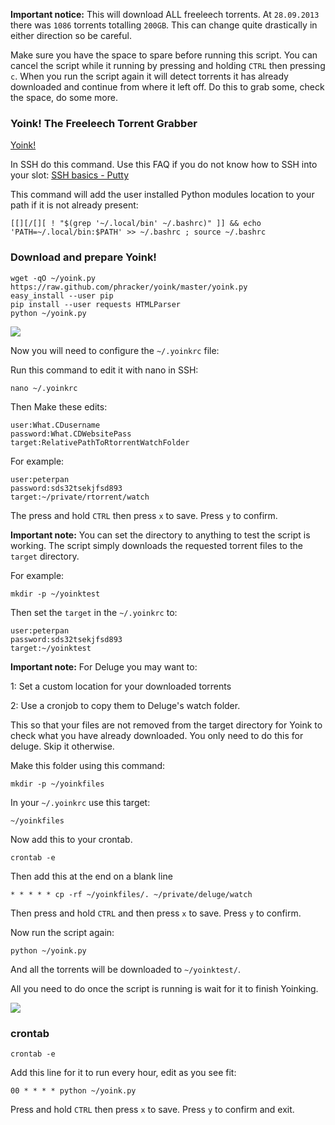 
**Important notice:** This will download ALL freeleech torrents. At `28.09.2013` there was `1086` torrents totalling `200GB`. This can change quite drastically in either direction so be careful.

Make sure you have the space to spare before running this script. You can cancel the script while it running by pressing and holding `CTRL` then pressing `c`. When you run the script again it will detect torrents it has already downloaded and continue from where it left off. Do this to grab some, check the space, do some more.

### Yoink! The Freeleech Torrent Grabber

[Yoink!](https://github.com/phracker/yoink)

In SSH do this command. Use this FAQ if you do not know how to SSH into your slot: [SSH basics - Putty](https://www.feralhosting.com/faq/view?question=12)

This command will add the user installed Python modules location to your path if it is not already present:

~~~
[[][/[][ ! "$(grep '~/.local/bin' ~/.bashrc)" ]] && echo 'PATH=~/.local/bin:$PATH' >> ~/.bashrc ; source ~/.bashrc
~~~

### Download and prepare Yoink!

~~~
wget -qO ~/yoink.py https://raw.github.com/phracker/yoink/master/yoink.py
easy_install --user pip
pip install --user requests HTMLParser
python ~/yoink.py
~~~

![](https://raw.github.com/feralhosting/feralfilehosting/master/Feral%20Wiki/Software/Yoink!%20-%20The%20What.CD%20Freeleech%20Torrent%20Grabber/1.png)

Now you will need to configure the `~/.yoinkrc` file:

Run this command to edit it with nano in SSH:

~~~
nano ~/.yoinkrc
~~~

Then Make these edits:

~~~
user:What.CDusername
password:What.CDWebsitePass
target:RelativePathToRtorrentWatchFolder
~~~

For example:

~~~
user:peterpan
password:sds32tsekjfsd893
target:~/private/rtorrent/watch
~~~

The press and hold `CTRL` then press `x` to save. Press `y` to confirm.

**Important note:** You can set the directory to anything to test the script is working. The script simply downloads the requested torrent files to the `target` directory.

For example:

~~~
mkdir -p ~/yoinktest
~~~

Then set the `target` in the `~/.yoinkrc` to:

~~~
user:peterpan
password:sds32tsekjfsd893
target:~/yoinktest
~~~

**Important note:** For Deluge you may want to: 

1: Set a custom location for your downloaded torrents

2: Use a cronjob to copy them to Deluge's watch folder. 

This so that your files are not removed from the target directory for Yoink to check what you have already downloaded. You only need to do this for deluge. Skip it otherwise.

Make this folder using this command:

~~~
mkdir -p ~/yoinkfiles
~~~

In your `~/.yoinkrc` use this target:

~~~
~/yoinkfiles
~~~

Now add this to your crontab.

~~~
crontab -e
~~~

Then add this at the end on a blank line

~~~
* * * * * cp -rf ~/yoinkfiles/. ~/private/deluge/watch
~~~

Then press and hold `CTRL` and then press `x` to save. Press `y` to confirm.

Now run the script again:

~~~
python ~/yoink.py
~~~

And all the torrents will be downloaded to `~/yoinktest/`. 

All you need to do once the script is running is wait for it to finish Yoinking.

![](https://raw.github.com/feralhosting/feralfilehosting/master/Feral%20Wiki/Software/Yoink!%20-%20The%20What.CD%20Freeleech%20Torrent%20Grabber/2.png)

### crontab

~~~
crontab -e
~~~

Add this line for it to run every hour, edit as you see fit:

~~~
00 * * * * python ~/yoink.py
~~~

Press and hold `CTRL` then press `x` to save. Press `y` to confirm and exit.



